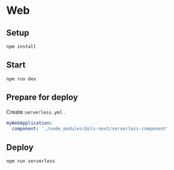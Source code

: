# Web

## Setup

```
npm install
```

## Start

```
npm run dev
```

## Prepare for deploy

Create `serverless.yml` .

```yml
myWebApplication:
  component: './node_modules/@sls-next/serverless-component'
```

## Deploy

```
npm run serverless
```